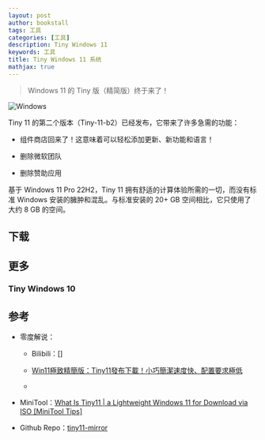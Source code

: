 ```yaml
---
layout: post
author: bookstall
tags: 工具
categories: [工具]
description: Tiny Windows 11
keywords: 工具
title: Tiny Windows 11 系统
mathjax: true
---
```


> Windows 11 的 Tiny 版（精简版）终于来了！

![Windows](https://www.freedidi.com/wp-content/uploads/2023/02/1Still004.jpg)

Tiny 11 的第二个版本（Tiny-11-b2）已经发布，它带来了许多急需的功能：

- 组件商店回来了！这意味着可以轻松添加更新、新功能和语言！

- 删除微软团队

- 删除赞助应用

基于 Windows 11 Pro 22H2，Tiny 11 拥有舒适的计算体验所需的一切，而没有标准 Windows 安装的臃肿和混乱。与标准安装的 20+ GB 空间相比，它只使用了大约 8 GB 的​​空间。


## 下载


## 更多

### Tiny Windows 10



## 参考

- 零度解说：
  - Bilibili：[]

  - [Win11極致精簡版：Tiny11發布下載！小巧簡潔速度快、配置要求極低](https://www.freedidi.com/8457.html)

  - 

- MiniTool：[What Is Tiny11 \| a Lightweight Windows 11 for Download via ISO [MiniTool Tips]](https://www.minitool.com/news/tiny11-download-iso.html)

- Github Repo：[tiny11-mirror](https://github.com/CodecPie/tiny11-mirror)





